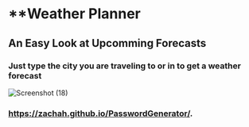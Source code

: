 # **Weather Planner

## An Easy Look at Upcomming Forecasts

### Just type the city you are traveling to or in to get a weather forecast

![Screenshot (18)](https://user-images.githubusercontent.com/68923037/93728843-6e6cc400-fb87-11ea-9d8d-eb9bec1f3b4f.png)

### https://zachah.github.io/PasswordGenerator/.
